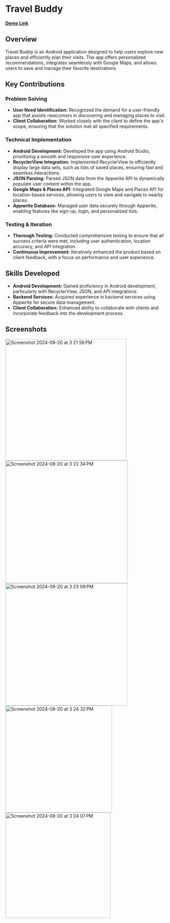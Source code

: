 # Travel Buddy

[**Demo Link**](https://drive.google.com/file/d/1ldB_73UGCHlmKnRBEEyY7yQgRVem_mmq/view)

## Overview
Travel Buddy is an Android application designed to help users explore new places and efficiently plan their visits. The app offers personalized recommendations, integrates seamlessly with Google Maps, and allows users to save and manage their favorite destinations.

## Key Contributions

### Problem Solving
- **User Need Identification:** Recognized the demand for a user-friendly app that assists newcomers in discovering and managing places to visit.
- **Client Collaboration:** Worked closely with the client to define the app's scope, ensuring that the solution met all specified requirements.

### Technical Implementation
- **Android Development:** Developed the app using Android Studio, prioritizing a smooth and responsive user experience.
- **RecyclerView Integration:** Implemented RecyclerView to efficiently display large data sets, such as lists of saved places, ensuring fast and seamless interactions.
- **JSON Parsing:** Parsed JSON data from the Appwrite API to dynamically populate user content within the app.
- **Google Maps & Places API:** Integrated Google Maps and Places API for location-based services, allowing users to view and navigate to nearby places.
- **Appwrite Database:** Managed user data securely through Appwrite, enabling features like sign-up, login, and personalized lists.

### Testing & Iteration
- **Thorough Testing:** Conducted comprehensive testing to ensure that all success criteria were met, including user authentication, location accuracy, and API integration.
- **Continuous Improvement:** Iteratively enhanced the product based on client feedback, with a focus on performance and user experience.

## Skills Developed
- **Android Development:** Gained proficiency in Android development, particularly with RecyclerView, JSON, and API integrations.
- **Backend Services:** Acquired experience in backend services using Appwrite for secure data management.
- **Client Collaboration:** Enhanced ability to collaborate with clients and incorporate feedback into the development process.

## Screenshots

<img width="378" alt="Screenshot 2024-08-20 at 3 21 58 PM" src="https://github.com/user-attachments/assets/06e62796-7028-4d69-9815-71d877ae75fd">
<img width="382" alt="Screenshot 2024-08-20 at 3 22 34 PM" src="https://github.com/user-attachments/assets/e7271ac5-4425-42c1-952d-46a3247757e9"><img width="381" alt="Screenshot 2024-08-20 at 3 23 09 PM" src="https://github.com/user-attachments/assets/a012da89-8b76-45d1-a039-fd53d77a65a2">
<img width="333" alt="Screenshot 2024-08-20 at 3 24 32 PM" src="https://github.com/user-attachments/assets/9fdec6bf-6e67-4bd3-8e9e-fcbfc0395bc9">
<img width="328" alt="Screenshot 2024-08-20 at 3 24 07 PM" src="https://github.com/user-attachments/assets/099bb6cd-7859-48d0-9d3a-43f7c80f8ed8">






